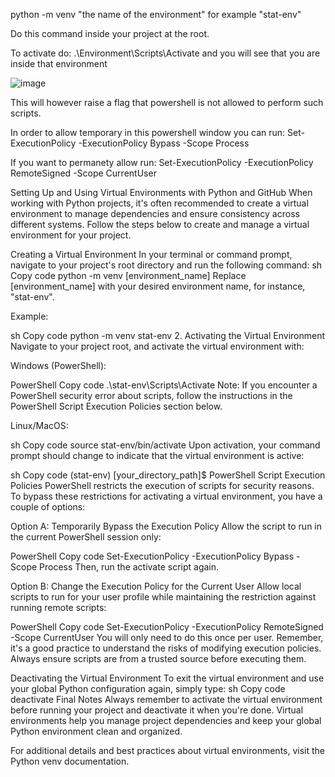 python -m venv "the name of the environment" for example "stat-env"

Do this command inside your project at the root.

To activate do: .\Environment\Scripts\Activate and you will see that you are inside that environment

![image](https://github.com/OlofssonFredrik/Virtual-Env/assets/107762409/d4700160-f16c-4508-91d2-8e4b4aa6fc56)

This will however raise a flag that powershell is not allowed to perform such scripts. 

In order to allow temporary in this powershell window you can run: Set-ExecutionPolicy -ExecutionPolicy Bypass -Scope Process

If you want to permanety allow run: Set-ExecutionPolicy -ExecutionPolicy RemoteSigned -Scope CurrentUser

Setting Up and Using Virtual Environments with Python and GitHub When working with Python projects, it's often recommended to create a virtual environment to manage dependencies and ensure consistency across different systems. Follow the steps below to create and manage a virtual environment for your project.

Creating a Virtual Environment In your terminal or command prompt, navigate to your project's root directory and run the following command:
sh Copy code python -m venv [environment_name] Replace [environment_name] with your desired environment name, for instance, "stat-env".

Example:

sh Copy code python -m venv stat-env 2. Activating the Virtual Environment Navigate to your project root, and activate the virtual environment with:

Windows (PowerShell):

PowerShell Copy code .\stat-env\Scripts\Activate Note: If you encounter a PowerShell security error about scripts, follow the instructions in the PowerShell Script Execution Policies section below.

Linux/MacOS:

sh Copy code source stat-env/bin/activate Upon activation, your command prompt should change to indicate that the virtual environment is active:

sh Copy code (stat-env) [your_directory_path]$ PowerShell Script Execution Policies PowerShell restricts the execution of scripts for security reasons. To bypass these restrictions for activating a virtual environment, you have a couple of options:

Option A: Temporarily Bypass the Execution Policy Allow the script to run in the current PowerShell session only:

PowerShell Copy code Set-ExecutionPolicy -ExecutionPolicy Bypass -Scope Process Then, run the activate script again.

Option B: Change the Execution Policy for the Current User Allow local scripts to run for your user profile while maintaining the restriction against running remote scripts:

PowerShell Copy code Set-ExecutionPolicy -ExecutionPolicy RemoteSigned -Scope CurrentUser You will only need to do this once per user. Remember, it's a good practice to understand the risks of modifying execution policies. Always ensure scripts are from a trusted source before executing them.

Deactivating the Virtual Environment To exit the virtual environment and use your global Python configuration again, simply type:
sh Copy code deactivate Final Notes Always remember to activate the virtual environment before running your project and deactivate it when you're done. Virtual environments help you manage project dependencies and keep your global Python environment clean and organized.

For additional details and best practices about virtual environments, visit the Python venv documentation.

